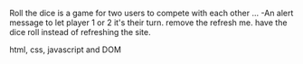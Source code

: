 Roll the dice is a game for two users to compete with each other ...
-An alert message to let player 1 or 2 it's their turn.
remove the refresh me.
have the dice roll instead of refreshing the site.

html, css, javascript and DOM

